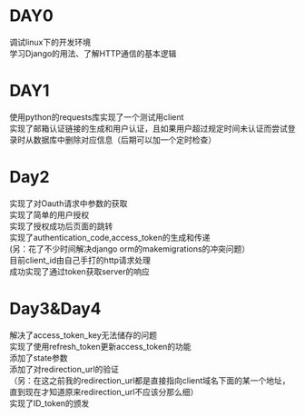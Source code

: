 # DAY0
调试linux下的开发环境  
学习Django的用法、了解HTTP通信的基本逻辑
# DAY1
使用python的requests库实现了一个测试用client  
实现了邮箱认证链接的生成和用户认证，且如果用户超过规定时间未认证而尝试登录时从数据库中删除对应信息（后期可以加一个定时检查）  
# Day2
实现了对Oauth请求中参数的获取  
实现了简单的用户授权  
实现了授权成功后页面的跳转  
实现了authentication_code,access_token的生成和传递  
(另：花了不少时间解决django orm的makemigrations的冲突问题）  
目前client_id由自己手打的http请求处理  
成功实现了通过token获取server的响应  
# Day3&Day4
解决了access_token_key无法储存的问题  
实现了使用refresh_token更新access_token的功能  
添加了state参数  
添加了对redirection_url的验证  
（另：在这之前我的redirection_url都是直接指向client域名下面的某一个地址，直到现在才知道原来redirection_url不应该分那么细）  
实现了ID_token的颁发
